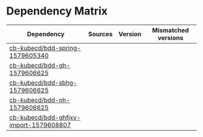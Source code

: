 # Dependency Matrix

Dependency | Sources | Version | Mismatched versions
---------- | ------- | ------- | -------------------
[cb-kubecd/bdd-spring-1579605340](https://github.com/cb-kubecd/bdd-spring-1579605340.git) |  | []() | 
[cb-kubecd/bdd-gh-1579606625](https://github.com/cb-kubecd/bdd-gh-1579606625.git) |  | []() | 
[cb-kubecd/bdd-sbhg-1579606625](https://github.com/cb-kubecd/bdd-sbhg-1579606625.git) |  | []() | 
[cb-kubecd/bdd-nh-1579606625](https://github.com/cb-kubecd/bdd-nh-1579606625.git) |  | []() | 
[cb-kubecd/bdd-ghfjxy-import-1579608807](https://github.com/cb-kubecd/bdd-ghfjxy-import-1579608807.git) |  | []() | 
